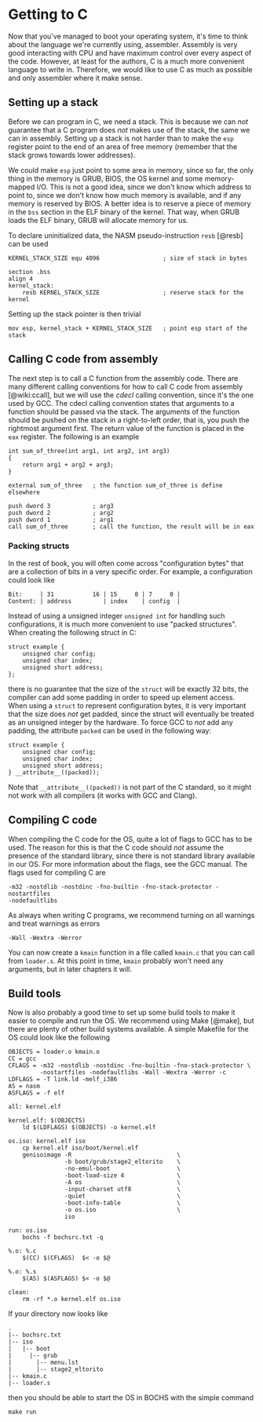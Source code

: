 # Getting to C

Now that you've managed to boot your operating system, it's time to think about
the language we're currently using, assembler. Assembly is very good
interacting with CPU and have maximum control over every aspect of the code.
However, at least for the authors, C is a much more convenient language to
write in. Therefore, we would like to use C as much as possible and only
assembler where it make sense.

## Setting up a stack
Before we can program in C, we need a stack. This is because we can _not_
guarantee that a C program does _not_ makes use of the stack, the same we can
in assembly. Setting up a stack is not harder than to make the `esp` register
point to the end of an area of free memory (remember that the stack grows
towards lower addresses).

We could make `esp` just point to some area in memory, since so far, the only
thing in the memory is GRUB, BIOS, the OS kernel and some memory-mapped I/O.
This is not a good idea, since we don't know which address to point to, since
we don't know how much memory is available, and if any memory is reserved by
BIOS. A better idea is to reserve a piece of memory in the `bss` section in
the ELF binary of the kernel. That way, when GRUB loads the ELF binary, GRUB
will allocate memory for us.

To declare uninitialized data, the NASM pseudo-instruction `resb` [@resb] can
be used

~~~ {.nasm}
KERNEL_STACK_SIZE equ 4096                  ; size of stack in bytes

section .bss
align 4
kernel_stack:
    resb KERNEL_STACK_SIZE                  ; reserve stack for the kernel
~~~

Setting up the stack pointer is then trivial

~~~ {.nasm}
mov esp, kernel_stack + KERNEL_STACK_SIZE   ; point esp start of the stack
~~~

## Calling C code from assembly
The next step is to call a C function from the assembly code. There are many
different calling conventions for how to call C code from assembly
[@wiki:ccall], but we will use the _cdecl_ calling convention, since it's the
one used by GCC. The cdecl calling convention states that arguments to a
function should be passed via the stack. The arguments of the function should
be pushed on the stack in a right-to-left order, that is, you push the
rightmost argument first. The return value of the function is placed in the
`eax` register. The following is an example

~~~ {.c}
int sum_of_three(int arg1, int arg2, int arg3)
{
    return arg1 + arg2 + arg3;
}
~~~

~~~ {.nasm}
external sum_of_three   ; the function sum_of_three is define elsewhere

push dword 3            ; arg3
push dword 2            ; arg2
push dword 1            ; arg1
call sum_of_three       ; call the function, the result will be in eax
~~~

### Packing structs
In the rest of book, you will often come across "configuration bytes" that are
a collection of bits in a very specific order. For example, a configuration
could look like

    Bit:     | 31           16 | 15     8 | 7     0 |
    Content: | address         | index    | config  |

Instead of using a unsigned integer `unsigned int` for handling such
configurations, it is much more convenient to use "packed structures". When
creating the following struct in C:

~~~ {.C}
struct example {
    unsigned char config;
    unsigned char index;
    unsigned short address;
};
~~~

there is no guarantee that the size of the `struct` will be exactly 32 bits,
the compiler can add some padding in order to speed up element access. When
using a `struct` to represent configuration bytes, it is very important that
the size does _not_ get padded, since the struct will eventually be treated as
an unsigned integer by the hardware. To force GCC to _not_ add any padding, the
attribute `packed` can be used in the following way:

~~~ {.C}
struct example {
    unsigned char config;
    unsigned char index;
    unsigned short address;
} __attribute__((packed));
~~~

Note that `__attribute__((packed))` is not part of the C standard, so it might
not work with all compilers (it works with GCC and Clang).

## Compiling C code
When compiling the C code for the OS, quite a lot of flags to GCC has to be
used. The reason for this is that the C code should _not_ assume the presence
of the standard library, since there is not standard library available in our
OS. For more information about the flags, see the GCC manual.
The flags used for compiling C are

    -m32 -nostdlib -nostdinc -fno-builtin -fno-stack-protector -nostartfiles
    -nodefaultlibs

As always when writing C programs, we recommend turning on all warnings and
treat warnings as errors

    -Wall -Wextra -Werror

You can now create a `kmain` function in a file called `kmain.c` that you can
call from `loader.s`. At
this point in time, `kmain` probably won't need any arguments, but in later
chapters it will.

## Build tools
Now is also probably a good time to set up some build tools to make it easier
to compile and run the OS. We recommend using Make [@make], but there are
plenty of other build systems available. A simple Makefile for the OS could
look like the following

~~~ {.Makefile}
OBJECTS = loader.o kmain.o
CC = gcc
CFLAGS = -m32 -nostdlib -nostdinc -fno-builtin -fno-stack-protector \
		 -nostartfiles -nodefaultlibs -Wall -Wextra -Werror -c
LDFLAGS = -T link.ld -melf_i386
AS = nasm
ASFLAGS = -f elf

all: kernel.elf

kernel.elf: $(OBJECTS)
	ld $(LDFLAGS) $(OBJECTS) -o kernel.elf

os.iso: kernel.elf iso
    cp kernel.elf iso/boot/kernel.elf
    genisoimage -R                              \
                -b boot/grub/stage2_eltorito    \
                -no-emul-boot                   \
                -boot-load-size 4               \
                -A os                           \
                -input-charset utf8             \
                -quiet                          \
                -boot-info-table                \
                -o os.iso                       \
                iso

run: os.iso
    bochs -f bochsrc.txt -q

%.o: %.c
	$(CC) $(CFLAGS)  $< -o $@

%.o: %.s
	$(AS) $(ASFLAGS) $< -o $@

clean:
	rm -rf *.o kernel.elf os.iso
~~~

If your directory now looks like

    .
    |-- bochsrc.txt
    |-- iso
    |   |-- boot
    |     |-- grub
    |       |-- menu.lst
    |       |-- stage2_eltorito
    |-- kmain.c
    |-- loader.s

then you should be able to start the OS in BOCHS with the simple command

    make run
